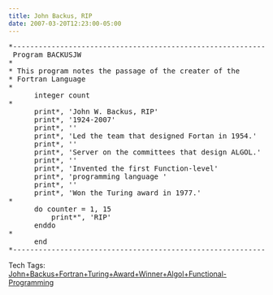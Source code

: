 ```yaml
---
title: John Backus, RIP
date: 2007-03-20T12:23:00-05:00
---
```

<pre>*--------------------------------------------------------------*<br />	Program BACKUSJW<br />*<br />* This program notes the passage of the creater of the<br />* Fortran Language<br />*<br />      integer count<br />*<br />      print*, 'John W. Backus, RIP'<br />      print*, '1924-2007'<br />      print*, ''<br />      print*, 'Led the team that designed Fortan in 1954.'<br />      print*, ''<br />      print*, 'Server on the committees that design ALGOL.'<br />      print*, ''<br />      print*, 'Invented the first Function-level'<br />      print*, 'programming language '<br />      print*, ''<br />      print*, 'Won the Turing award in 1977.'<br />*<br />      do counter = 1, 15<br />          print*", 'RIP'<br />      enddo<br />*<br />      end<br />*--------------------------------------------------------------*</pre>





<div>
  Tech Tags: <a href="http://technorati.com/tag/John+Backus+Fortran+Turing+Award+Winner+Algol+Functional-Programming" rel="tag">John+Backus+Fortran+Turing+Award+Winner+Algol+Functional-Programming</a>
</div>
